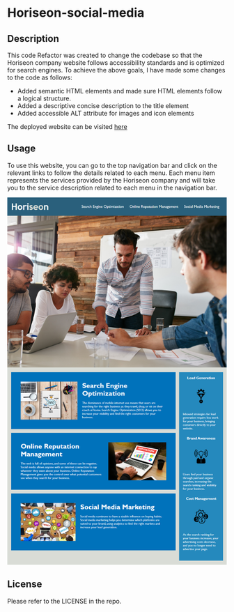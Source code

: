 # Horiseon-social-media

## Description

This code Refactor was created to change the codebase so that the Horiseon company website follows accessibility standards and is optimized for search engines.
To achieve the above goals, I have made some changes to the code as follows:
 - Added semantic HTML elements and made sure HTML elements follow a logical structure. 
 - Added a descriptive concise description to the title element
 - Added accessible ALT attribute for images and icon elements

The deployed website can be visited [here](https://anumrasheed.github.io/Code-refactor/)


## Usage

To use this website, you can go to the top navigation bar and click on the relevant links to follow the details related to each menu. Each menu item represents the services provided by the Horiseon company and will take you to the service description related to each menu in the navigation bar.

![Horiseon website screenshot](/assets/images/code-refactor-demo.png)

## License

Please refer to the LICENSE in the repo.
